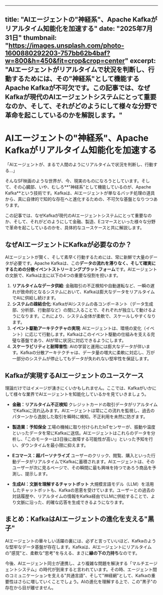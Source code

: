 
---
title: "AIエージェントの"神経系"、Apache Kafkaがリアルタイム知能化を加速する"
date: "2025年7月31日"
thumbnail: "https://images.unsplash.com/photo-1600880292203-757bb62b4baf?w=800&h=450&fit=crop&crop=center"
excerpt: "AIエージェントがリアルタイムで状況を判断し、行動するためには、その"神経系"として機能するApache Kafkaが不可欠です。この記事では、なぜKafkaが現代のAIエージェントシステムにとって重要なのか、そして、それがどのようにして様々な分野で革命を起こしているのかを解説します。"
---

# AIエージェントの"神経系"、Apache Kafkaがリアルタイム知能化を加速する

「AIエージェントが、まるで人間のようにリアルタイムで状況を判断し、行動する…」

そんなSF映画のような世界が、今、現実のものになろうとしています。そして、その心臓部、いや、むしろ**"神経系"として機能しているのが、Apache Kafka**という技術です。Kafkaは、AIエージェントが単なるバッチ処理の道具から、真に自律的で知的な存在へと進化するための、不可欠な基盤となりつつあります。

この記事では、なぜKafkaが現代のAIエージェントシステムにとって重要なのか、そして、それがどのようにして金融、製造、Eコマースといった様々な分野で革命を起こしているのかを、具体的なユースケースと共に解説します。

## なぜAIエージェントにKafkaが必要なのか？

AIエージェントが賢く、そして素早く行動するためには、常に新鮮で大量のデータが必要です。Apache Kafkaは、この**データの流れを滞りなく、そして確実にするための分散イベントストリーミングプラットフォーム**です。AIエージェントの文脈で、Kafkaは主に以下の4つの重要な役割を担います。

1.  **リアルタイムなデータ供給**: 金融取引の不正検知や自動運転など、一瞬の遅れが致命的となるシステムにおいて、Kafkaは膨大なデータをリアルタイムでAIに供給し続けます。
2.  **システムの疎結合化**: KafkaがAIシステムの各コンポーネント（データ生成部、分析部、行動部など）の間に入ることで、それぞれが独立して動けるようになります。これにより、システム全体が柔軟で、スケールしやすくなります。
3.  **イベント駆動アーキテクチャの実現**: AIエージェントは、環境の変化（イベント）に応じて行動します。Kafkaはこのイベント駆動の仕組みを支える完璧な基盤であり、AIが常に状況に対応できるようにします。
4.  **スケーラビリティと耐障害性**: AIの学習と運用には膨大なデータが伴います。Kafkaの分散アーキテクチャは、データ量の増大に柔軟に対応し、万が一部分のシステムが停止してもデータが失われない堅牢性を保証します。

## Kafkaが実現するAIエージェントのユースケース

理論だけではイメージが湧きにくいかもしれません。ここでは、Kafkaがいかにして様々な業界でAIエージェントを知能化しているかを見ていきましょう。

*   **金融：リアルタイム不正検知**
    クレジットカードの取引データがリアルタイムでKafkaに流れ込みます。AIエージェントは常にこの流れを監視し、過去のパターンから逸脱した取引を瞬時に検知。不正利用を未然に防ぎます。

*   **製造業：予知保全**
    工場の機械に取り付けられたIoTセンサーが、振動や温度といったデータを常にKafkaに送信。AIエージェントはこれらのデータを分析し、「このモーターは3日後に故障する可能性が高い」といった予知を行い、ダウンタイムを最小限に抑えます。

*   **Eコマース：超パーソナライズ**
    ユーザーのクリック、閲覧、購入といった行動データがリアルタイムでKafkaに蓄積されます。AIエージェントは、そのユーザーが次に見るページで、その瞬間に最も興味を持つであろう商品を予測し、提示します。

*   **生成AI：文脈を理解するチャットボット**
    大規模言語モデル（LLM）を活用したチャットボットも、Kafkaの恩恵を受けています。ユーザーとの過去の対話履歴や、リアルタイムの情報をKafka経由でLLMに供給することで、より文脈に沿った、的確な応答を生成できるようになります。

## まとめ：KafkaはAIエージェントの進化を支える"黒子"

AIエージェントの華々しい活躍の裏には、必ずと言っていいほど、Kafkaのような堅牢なデータ基盤が存在します。Kafkaは、AIエージェントにリアルタイムの"感覚"と、柔軟な"思考"を与える、まさに**縁の下の力持ち**なのです。

今後、AIエージェント同士が連携し、より複雑な問題を解決する「マルチエージェントシステム」の時代が到来すると言われています。その時、エージェント間のコミュニケーションを支える"共通言語"、そして"神経網"として、Kafkaの重要性はさらに増していくことでしょう。AIの進化を理解する上で、この"黒子"の存在から目が離せません。

